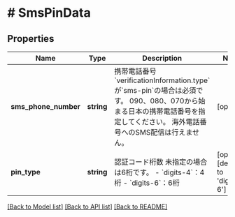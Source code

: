 # # SmsPinData

## Properties

Name | Type | Description | Notes
------------ | ------------- | ------------- | -------------
**sms_phone_number** | **string** | 携帯電話番号   &#x60;verificationInformation.type&#x60;が&#x60;sms-pin&#x60;の場合は必須です。   090、080、070から始まる日本の携帯電話番号を指定してください。   海外電話番号へのSMS配信は行えません。 | [optional]
**pin_type** | **string** | 認証コード桁数 未指定の場合は6桁です。 - &#x60;digits-4&#x60;：4桁 - &#x60;digits-6&#x60;：6桁 | [optional] [default to 'digits-6']

[[Back to Model list]](../../README.md#models) [[Back to API list]](../../README.md#endpoints) [[Back to README]](../../README.md)
